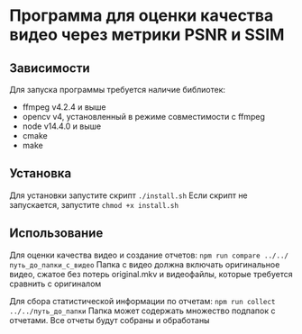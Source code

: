 # Программа для оценки качества видео через метрики PSNR и SSIM

## Зависимости

Для запуска программы требуется наличие библиотек:
- ffmpeg v4.2.4 и выше
- opencv v4, установленный в режиме совместимости с ffmpeg
- node v14.4.0 и выше
- cmake
- make

## Установка

Для установки запустите скрипт `./install.sh`
Если скрипт не запускается, запустите `chmod +x install.sh`

## Использование

Для оценки качества видео и создание отчетов: `npm run compare ../../путь_до_папки_с_видео`
Папка с видео должна включать оригинальное видео, сжатое без потерь original.mkv и видеофайлы, которые требуется сравнить с оригиналом

Для сбора статистической информации по отчетам: `npm run collect ../../путь_до_папки`
Папка может содержать множество подпапок с отчетами. Все отчеты будут собраны и обработаны
